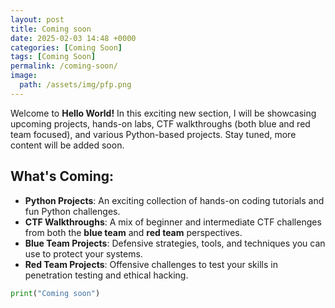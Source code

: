 ```yaml
---
layout: post
title: Coming soon
date: 2025-02-03 14:48 +0000
categories: [Coming Soon]
tags: [Coming Soon]
permalink: /coming-soon/
image:  
  path: /assets/img/pfp.png
---
```


Welcome to **Hello World!** In this exciting new section, I will be showcasing upcoming projects, hands-on labs, CTF walkthroughs (both blue and red team focused), and various Python-based projects. Stay tuned, more content will be added soon.

## What's Coming:

- **Python Projects**: An exciting collection of hands-on coding tutorials and fun Python challenges.  
- **CTF Walkthroughs**: A mix of beginner and intermediate CTF challenges from both the **blue team** and **red team** perspectives.  
- **Blue Team Projects**: Defensive strategies, tools, and techniques you can use to protect your systems.  
- **Red Team Projects**: Offensive challenges to test your skills in penetration testing and ethical hacking.

```python
print("Coming soon")
```
